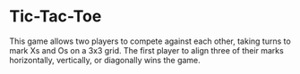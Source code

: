 # Tic-Tac-Toe
This game allows two players to compete against each other, taking turns to mark Xs and Os on a 3x3 grid. The first player to align three of their marks horizontally, vertically, or diagonally wins the game.
